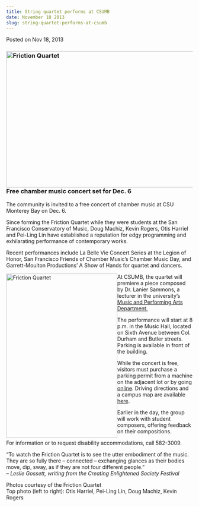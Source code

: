 ```yaml
---
title: String quartet performs at CSUMB
date: November 18 2013
slug: string-quartet-performs-at-csumb
---
```





<span class="date">Posted on Nov 18, 2013    </span>
<h3><img alt="Friction Quartet" src="http://news.csumb.edu/sites/default/files/65/attachments/news/images/friction_quartet_wall.jpg" style="float:left; width:550px; height:367px">Free chamber music
concert set for Dec. 6</img></h3>
<p>The community is invited to a free concert of chamber music at
CSU Monterey Bay on Dec. 6.</p>
<p>Since forming the Friction Quartet while they were students at
the San Francisco Conservatory of Music, Doug Machiz, Kevin Rogers,
Otis Harriel and Pei-Ling Lin have established a reputation for
edgy programming and exhilarating performance of contemporary
works.</p>
<p>Recent performances include La Belle Vie Concert Series at the
Legion of Honor, San Francisco Friends of Chamber Music&#x2019;s Chamber
Music Day, and Garrett-Moulton Productions&#x2019; A Show of Hands for
quartet and dancers.</p>
<p><img alt="Friction Quartet" src="http://news.csumb.edu/sites/default/files/65/attachments/news/images/friction_quartet.jpg" style="float:left; width:300px; height:442px">At CSUMB, the
quartet will premiere a piece composed by Dr. Lanier Sammons, a
lecturer in the university&#x2019;s <a href="http://mpa.csumb.edu/" rel="nofollow">Music and Performing Arts Department.</a></img></p>
<p>The performance will start at 8 p.m. in the Music Hall, located
on Sixth Avenue between Col. Durham and Butler streets. Parking is
available in front of the building.</p>
<p>While the concert is free, visitors must purchase a parking
permit from a machine on the adjacent lot or by going <a href="https://store.csumb.edu/products/daily-parking-permit" rel="nofollow">online</a>. Driving directions and a campus map are
available <a href="http://csumb.edu/maps" rel="nofollow">here</a>.</p>
<p>Earlier in the day, the group will work with student composers,
offering feedback on their compositions.</p>
<p>For information or to request disability accommodations, call
582-3009.</p>
<p>&#x201C;To watch the Friction Quartet is to see the utter embodiment of
the music. They are so fully there &#x2013; connected &#x2013; exchanging glances
as their bodies move, dip, sway, as if they are not four different
people.&#x201D;<br>
&#x2013; <em>Leslie Gossett, writing from the Creating Enlightened Society
Festival</em></br></p>
<p>Photos courtesy of the Friction Quartet<br>
Top photo (left to right): Otis Harriel, Pei-Ling Lin, Doug Machiz,
Kevin Rogers</br></p>
<p><br>
&#xA0;</br></p>





